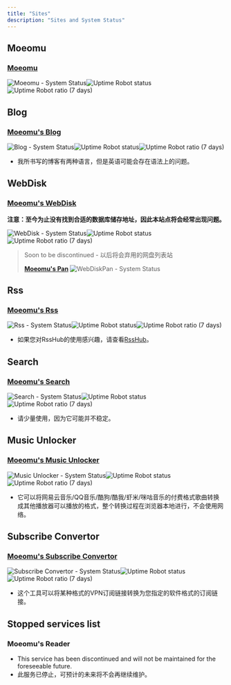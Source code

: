 ```yaml
---
title: "Sites"
description: "Sites and System Status"
---
```


## Moeomu

### [Moeomu](https://www.moeomu.com)

![Moeomu - System Status](https://img.shields.io/website?down_color=lightgrey&down_message=offline&up_color=blue&up_message=online&url=https%3A%2F%2Fwww.moeomu.com)![Uptime Robot status](https://img.shields.io/uptimerobot/status/m791265080-50bbdd4c02c0f12e18ec00ac)![Uptime Robot ratio (7 days)](https://img.shields.io/uptimerobot/ratio/7/m791265080-50bbdd4c02c0f12e18ec00ac)

## Blog

### [Moeomu's Blog](https://blog.moeomu.com)

![Blog - System Status](https://img.shields.io/website?down_color=lightgrey&down_message=offline&up_color=blue&up_message=online&url=https%3A%2F%2Fblog.moeomu.com%2F)![Uptime Robot status](https://img.shields.io/uptimerobot/status/m791265062-a93099c1063b38419d75adc2)![Uptime Robot ratio (7 days)](https://img.shields.io/uptimerobot/ratio/7/m791265062-a93099c1063b38419d75adc2)

- 我所书写的博客有两种语言，但是英语可能会存在语法上的问题。

## WebDisk

### [Moeomu's WebDisk](https://disk.moeomu.com)

**注意：至今为止没有找到合适的数据库储存地址，因此本站点将会经常出现问题。**

![WebDisk - System Status](https://img.shields.io/website?down_color=lightgrey&down_message=offline&up_color=blue&up_message=online&url=https%3A%2F%2Fdisk.moeomu.com%2F)![Uptime Robot status](https://img.shields.io/uptimerobot/status/m791265058-644efdfcfec3621edf39d0de)![Uptime Robot ratio (7 days)](https://img.shields.io/uptimerobot/ratio/7/m791265058-644efdfcfec3621edf39d0de)

> Soon to be discontinued - 以后将会弃用的网盘列表站
>
> [**Moeomu's Pan**](https://pan.moeomu.com)
> ![WebDiskPan - System Status](https://img.shields.io/website?down_color=lightgrey&down_message=offline&up_color=blue&up_message=online&url=https%3A%2F%2Fpan.moeomu.com%2F)

## Rss

### [Moeomu's Rss](https://rss.moeomu.com)

![Rss - System Status](https://img.shields.io/website?down_color=lightgrey&down_message=offline&up_color=blue&up_message=online&url=https%3A%2F%2Frss.moeomu.com%2F)![Uptime Robot status](https://img.shields.io/uptimerobot/status/m791265077-34a62ae096f82563fe29ebb9)![Uptime Robot ratio (7 days)](https://img.shields.io/uptimerobot/ratio/7/m791265077-34a62ae096f82563fe29ebb9)

- 如果您对RssHub的使用感兴趣，请查看[RssHub](https://rsshub.app)。

## Search

### [Moeomu's Search](https://s.moeomu.com)

![Search - System Status](https://img.shields.io/website?down_color=lightgrey&down_message=offline&up_color=blue&up_message=online&url=https%3A%2F%2Fs.moeomu.com%2F)![Uptime Robot status](https://img.shields.io/uptimerobot/status/m790883210-d3d1b3a3fd516b38fdbaace2)![Uptime Robot ratio (7 days)](https://img.shields.io/uptimerobot/ratio/7/m790883210-d3d1b3a3fd516b38fdbaace2)

- 请少量使用，因为它可能并不稳定。

## Music Unlocker

### [Moeomu's Music Unlocker](https://unlock-music.moeomu.com)

![Music Unlocker - System Status](https://img.shields.io/website?down_color=lightgrey&down_message=offline&up_color=blue&up_message=online&url=https%3A%2F%2Funlock-music.moeomu.com%2F)![Uptime Robot status](https://img.shields.io/uptimerobot/status/m792858195-ba18dcdbb44fc9392fe9b98c)![Uptime Robot ratio (7 days)](https://img.shields.io/uptimerobot/ratio/7/m792858195-ba18dcdbb44fc9392fe9b98c)

- 它可以将网易云音乐/QQ音乐/酷狗/酷我/虾米/咪咕音乐的付费格式歌曲转换成其他播放器可以播放的格式，整个转换过程在浏览器本地进行，不会使用网络。

## Subscribe Convertor

### [Moeomu's Subscribe Convertor](https://sub.moeomu.com)

![Subscribe Convertor - System Status](https://img.shields.io/website?down_color=lightgrey&down_message=offline&up_color=blue&up_message=online&url=https%3A%2F%2Fsub.moeomu.com)![Uptime Robot status](https://img.shields.io/uptimerobot/status/m791265071-da9f03434b2c9aac45439348)![Uptime Robot ratio (7 days)](https://img.shields.io/uptimerobot/ratio/7/m791265071-da9f03434b2c9aac45439348)

- 这个工具可以将某种格式的VPN订阅链接转换为您指定的软件格式的订阅链接。

## Stopped services list

### Moeomu's Reader

- This service has been discontinued and will not be maintained for the foreseeable future.
- 此服务已停止，可预计的未来将不会再继续维护。
